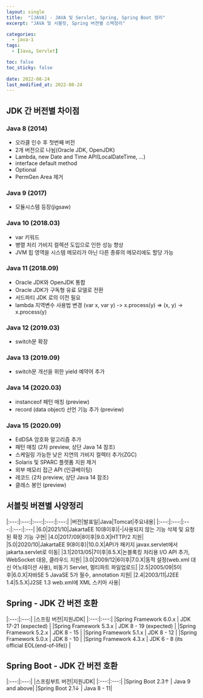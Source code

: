 ```yaml
---
layout: single
title:  "[JAVA] - JAVA 및 Servlet, Spring, Spring Boot 정리"
excerpt: "JAVA 및 서블릿, Spring 버젼별 스택정리"

categories:
  - java-1
tags:
  - [Java, Servlet]

toc: false
toc_sticky: false
 
date: 2022-08-24
last_modified_at: 2022-08-24
---
```


## JDK 간 버전별 차이점
### Java 8 (2014)
- 오라클 인수 후 첫번째 버전
- 2개 버전으로 나뉨(Oracle JDK, OpenJDK)
- Lambda, new Date and Time API(LocalDateTime, …)
- interface default method
- Optional
- PermGen Area 제거

### Java 9 (2017)
- 모듈시스템 등장(jigsaw)

### Java 10 (2018.03)
- var 키워드
- 병렬 처리 가비지 컬렉션 도입으로 인한 성능 향상
- JVM 힙 영역을 시스템 메모리가 아닌 다른 종류의 메모리에도 할당 가능

### Java 11 (2018.09)
- Oracle JDK와 OpenJDK 통합
- Oracle JDK가 구독형 유료 모델로 전환
- 서드파티 JDK 로의 이전 필요
- lambda 지역변수 사용법 변경
   (var x, var y) -> x.process(y) => (x, y) -> x.process(y)

### Java 12 (2019.03)
- switch문 확장

### Java 13 (2019.09)
- switch문 개선을 위한 yield 예약어 추가

### Java 14 (2020.03)
- instanceof 패턴 매칭 (preview)
- record (data object) 선언 기능 추가 (preview)

### Java 15 (2020.09)
- EdDSA 암호화 알고리즘 추가
- 패턴 매칭 (2차 preview, 상단 Java 14 참조)
- 스케일링 가능한 낮은 지연의 가비지 컬렉터 추가(ZGC)
- Solaris 및 SPARC 플랫폼 지원 제거
- 외부 메모리 접근 API (인큐베이팅)
- 레코드 (2차 preview, 상단 Java 14 참조)
- 클래스 봉인 (preview)

## 서블릿 버젼별 사양정리

|:---:|:---:|:---:|:---:|:---:|
|버전|발표일|Java|Tomcat|주요내용|
|:---:|:---:|:---:|:---:|:---|
|6.0|2021/10|JakartaEE 10(8이후)|-|사용되지 않는 기능 삭제 및 요청된 확장 기능 구현|
|4.0|2017/09|8이후|9.0.X|HTTP/2 지원|
|5.0|2020/10|JakartaEE 9(8이후)|10.0.X|API가 패키지 javax.servlet에서 jakarta.servlet로 이동|
|3.1|2013/05|7이후|8.5.X|논블록킹 처리용 I/O API 추가, WebSocket 대응, 클라우드 지원|
|3.0|2009/12|6이후|7.0.X|동적 설정(web.xml 대신 어노테이션 사용), 비동기 Servlet, 멀티파트 파일업로드|
|2.5|2005/09|5이후|6.0.X|자바SE 5	JavaSE 5가 필수, annotation 지원|
|2.4|2003/11|J2EE 1.4|5.5.X|J2SE 1.3	web.xml에 XML 스키마 사용|

## Spring - JDK 간 버전 호환

|:---:|:---:|
|스프링 버전|지원JDK|
|:---:|:---:|
|Spring Framework 6.0.x | JDK 17-21 (expected) |
|Spring Framework 5.3.x | JDK 8 - 19 (expected) |
|Spring Framework 5.2.x | JDK 8 - 15 |
|Spring Framework 5.1.x | JDK 8 - 12 |
|Spring Framework 5.0.x | JDK 8 - 10 |
|Spring Framework 4.3.x | JDK 6 -  8 (its official EOL(end-of-life)) |
 
## Spring Boot - JDK 간 버전 호환

|:---:|:---:|
|스프링부트 버전|지원JDK|
|:---:|:---:|
|Spring Boot 2.3↑ | Java 9 and above|
|Spring Boot 2.1↓ | Java 8 - 11|

